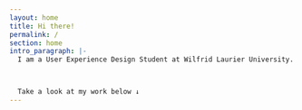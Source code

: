 ```yaml
---
layout: home
title: Hi there!
permalink: /
section: home
intro_paragraph: |-
  I am a User Experience Design Student at Wilfrid Laurier University. 



  Take a look at my work below ↓
---
```


